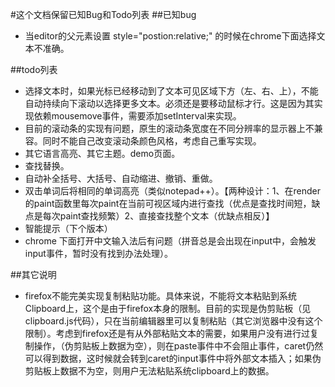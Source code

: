 ﻿#这个文档保留已知Bug和Todo列表
##已知bug
* 当editor的父元素设置 style="postion:relative;"  的时候在chrome下面选择文本不准确。

##todo列表
* 选择文本时，如果光标已经移动到了文本可见区域下方（左、右、上），不能自动持续向下滚动以选择更多文本。必须还是要移动鼠标才行。这是因为其实现依赖mousemove事件，需要添加setInterval来实现。
* 目前的滚动条的实现有问题，原生的滚动条宽度在不同分辨率的显示器上不兼容。同时不能自己改变滚动条颜色风格，考虑自己重写实现。
* 其它语言高亮、其它主题。demo页面。
* 查找替换。
* 自动补全括号、大括号、自动缩进、撤销、重做。
* 双击单词后将相同的单词高亮（类似notepad++）。【两种设计：1、在render的paint函数里每次paint在当前可视区域内进行查找（优点是查找时间短，缺点是每次paint查找频繁）2、直接查找整个文本（优缺点相反）】
* 智能提示（下个版本）
* chrome 下面打开中文输入法后有问题（拼音总是会出现在input中，会触发input事件，暂时没有找到办法处理）。

##其它说明
* firefox不能完美实现复制粘贴功能。具体来说，不能将文本粘贴到系统Clipboard上，这个是由于firefox本身的限制。目前的实现是伪剪贴板（见clipboard.js代码），只在当前编辑器里可以复制粘贴（其它浏览器中没有这个限制）。考虑到firefox还是有从外部粘贴文本的需要，如果用户没有进行过复制操作，（伪剪贴板上数据为空），则在paste事件中不会阻止事件，caret仍然可以得到数据，这时候就会转到caret的input事件中将外部文本插入；如果伪剪贴板上数据不为空，则用户无法粘贴系统clipboard上的数据。